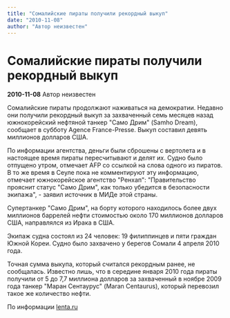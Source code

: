 ```yaml
---
title: "Сомалийские пираты получили рекордный выкуп"
date: "2010-11-08"
author: "Автор неизвестен"
---
```


# Сомалийские пираты получили рекордный выкуп

**2010-11-08** Автор неизвестен

Сомалийские пираты продолжают наживаться на демократии. Недавно они получили рекордный выкуп за захваченный семь месяцев назад южнокорейский нефтяной танкер "Само Дрим" (Samho Dream), сообщает в субботу Agence France-Presse. Выкуп составил девять миллионов долларов США.

По информации агентства, деньги были сброшены с вертолета и в настоящее время пираты пересчитывают и делят их. Судно было отпущено утром, отмечает AFP со ссылкой на слова одного из пиратов. В то же время в Сеуле пока не комментируют эту информацию, отмечает южнокорейское агентство "Ренхап": "Правительство прояснит статус "Само Дрим", как только убедится в безопасности экипажа", - заявил источник в МИДе этой страны.

Супертанкер "Само Дрим", на борту которого находилось более двух миллионов баррелей нефти стоимостью около 170 миллионов долларов США, направлялся из Ирака в США.

Экипаж судна состоял из 24 человек: 19 филиппинцев и пяти граждан Южной Кореи. Судно было захвачено у берегов Сомали 4 апреля 2010 года.

Точная сумма выкупа, который считался рекордным ранее, не сообщалась. Известно лишь, что в середине января 2010 года пираты получили от 5 до 7,7 миллиона долларов за захваченный в ноябре 2009 года танкер "Маран Cентаурус" (Maran Centaurus), который перевозил такое же количество нефти.

По информации [lenta.ru ](http://lenta.ru/news/2010/11/06/ransom/)